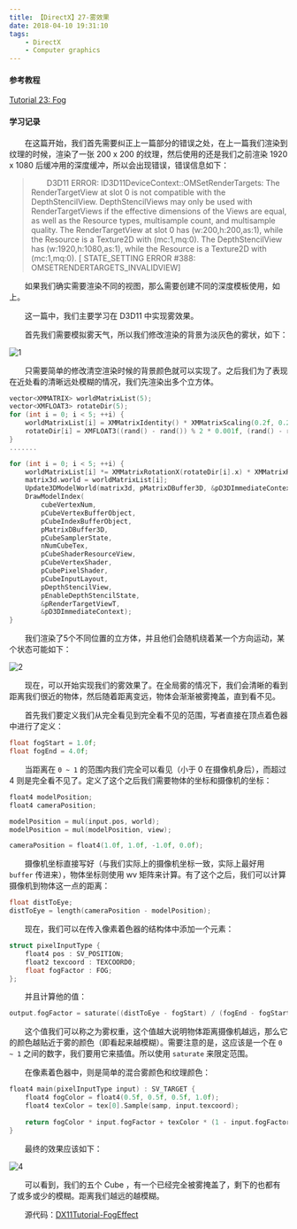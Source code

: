 ```yaml
---
title: 【DirectX】27-雾效果
date: 2018-04-10 19:31:10
tags:
	- DirectX
	- Computer graphics
---
```


#### 参考教程

[Tutorial 23: Fog](http://www.rastertek.com/dx11tut23.html)

#### 学习记录

&emsp;&emsp;在这篇开始，我们首先需要纠正上一篇部分的错误之处，在上一篇我们渲染到纹理的时候，渲染了一张 200 x 200 的纹理，然后使用的还是我们之前渲染 1920 x 1080 后缓冲用的深度缓冲，所以会出现错误，错误信息如下：

> &emsp;&emsp;D3D11 ERROR: ID3D11DeviceContext::OMSetRenderTargets: The RenderTargetView at slot 0 is not compatible with the DepthStencilView. DepthStencilViews may only be used with RenderTargetViews if the effective dimensions of the Views are equal, as well as the Resource types, multisample count, and multisample quality. The RenderTargetView at slot 0 has (w:200,h:200,as:1), while the Resource is a Texture2D with (mc:1,mq:0). The DepthStencilView has (w:1920,h:1080,as:1), while the Resource is a Texture2D with (mc:1,mq:0).  [ STATE_SETTING ERROR #388: OMSETRENDERTARGETS_INVALIDVIEW]

&emsp;&emsp;如果我们确实需要渲染不同的视图，那么需要创建不同的深度模板使用，如上。

&emsp;&emsp;这一篇中，我们主要学习在 D3D11 中实现雾效果。

<!--more-->

&emsp;&emsp;首先我们需要模拟雾天气，所以我们修改渲染的背景为淡灰色的雾状，如下：

![1](https://image.ibb.co/kZQzGc/image.png)

&emsp;&emsp;只需要简单的修改清空渲染时候的背景颜色就可以实现了。之后我们为了表现在近处看的清晰远处模糊的情况，我们先渲染出多个立方体。

```c++
vector<XMMATRIX> worldMatrixList(5);
vector<XMFLOAT3> rotateDir(5);
for (int i = 0; i < 5; ++i) {
	worldMatrixList[i] = XMMatrixIdentity() * XMMatrixScaling(0.2f, 0.2f, 0.2f) * XMMatrixTranslation((rand() - rand()) % 2, (rand() - rand()) % 2, (rand() - rand()) % 2);
	rotateDir[i] = XMFLOAT3((rand() - rand()) % 2 * 0.001f, (rand() - rand()) % 2 * 0.001f, (rand() - rand()) % 2 * 0.001f);
}
.......

for (int i = 0; i < 5; ++i) {
	worldMatrixList[i] *= XMMatrixRotationX(rotateDir[i].x) * XMMatrixRotationY(rotateDir[i].y) * XMMatrixRotationZ(rotateDir[i].z);
	matrix3d.world = worldMatrixList[i];
	Update3DModelWorld(matrix3d, pMatrixDBuffer3D, &pD3DImmediateContext);
	DrawModelIndex(
		cubeVertexNum,
		pCubeVertexBufferObject,
		pCubeIndexBufferObject,
		pMatrixDBuffer3D,
		pCubeSamplerState,
		nNumCubeTex,
		pCubeShaderResourceView,
		pCubeVertexShader,
		pCubePixelShader,
		pCubeInputLayout,
		pDepthStencilView,
		pEnableDepthStencilState,
		&pRenderTargetViewT,
		&pD3DImmediateContext);
}  
```

&emsp;&emsp;我们渲染了5个不同位置的立方体，并且他们会随机绕着某一个方向运动，某个状态可能如下：

![2](https://image.ibb.co/degWwc/image.png)

&emsp;&emsp;现在，可以开始实现我们的雾效果了。在全局雾的情况下，我们会清晰的看到距离我们很近的物体，然后随着距离变远，物体会渐渐被雾掩盖，直到看不见。

&emsp;&emsp;首先我们要定义我们从完全看见到完全看不见的范围，写者直接在顶点着色器中进行了定义：

```c++
float fogStart = 1.0f;
float fogEnd = 4.0f;
```

&emsp;&emsp;当距离在 `0 ~ 1`  的范围内我们完全可以看见（小于 0 在摄像机身后），而超过 4 则是完全看不见了。定义了这个之后我们需要物体的坐标和摄像机的坐标：

```c++
float4 modelPosition;
float4 cameraPosition;

modelPosition = mul(input.pos, world);
modelPosition = mul(modelPosition, view);

cameraPosition = float4(1.0f, 1.0f, -1.0f, 0.0f);
```

&emsp;&emsp;摄像机坐标直接写好（与我们实际上的摄像机坐标一致，实际上最好用 `buffer` 传进来），物体坐标则使用 wv 矩阵来计算。有了这个之后，我们可以计算摄像机到物体这一点的距离：

```c++
float distToEye;
distToEye = length(cameraPosition - modelPosition);
```

&emsp;&emsp;现在，我们可以在传入像素着色器的结构体中添加一个元素：

```c++
struct pixelInputType {
	float4 pos : SV_POSITION;
	float2 texcoord : TEXCOORD0;
	float fogFactor : FOG;
};
```

&emsp;&emsp;并且计算他的值：

```c++
output.fogFactor = saturate((distToEye - fogStart) / (fogEnd - fogStart));
```

&emsp;&emsp;这个值我们可以称之为雾权重，这个值越大说明物体距离摄像机越远，那么它的颜色越贴近于雾的颜色（即看起来越模糊）。需要注意的是，这应该是一个在 `0 ~ 1` 之间的数字，我们要用它来插值。所以使用 `saturate` 来限定范围。

&emsp;&emsp;在像素着色器中，则是简单的混合雾颜色和纹理颜色：

```c++
float4 main(pixelInputType input) : SV_TARGET {
	float4 fogColor = float4(0.5f, 0.5f, 0.5f, 1.0f);
	float4 texColor = tex[0].Sample(samp, input.texcoord);
	
	return fogColor * input.fogFactor + texColor * (1 - input.fogFactor);
} 
```

&emsp;&emsp;最终的效果应该如下：

![4](https://image.ibb.co/myJ0px/image.png)

&emsp;&emsp;可以看到，我们的五个 Cube ，有一个已经完全被雾掩盖了，剩下的也都有了或多或少的模糊。距离我们越远的越模糊。

&emsp;&emsp;源代码：[DX11Tutorial-FogEffect](https://github.com/KsGin/DX11Tutorial/tree/master/DX11Tutorial-FogEffect)